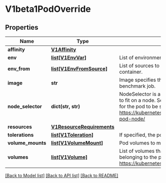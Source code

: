 # V1beta1PodOverride

## Properties

| Name              | Type                                                                                                                            | Description                                                                                                                                                                                                                                       | Notes      |
|-------------------|---------------------------------------------------------------------------------------------------------------------------------|---------------------------------------------------------------------------------------------------------------------------------------------------------------------------------------------------------------------------------------------------|------------|
| **affinity**      | [**V1Affinity**](https://github.com/kubernetes-client/python/blob/master/kubernetes/docs/V1Affinity.md)                         |                                                                                                                                                                                                                                                   | [optional] |
| **env**           | [**list[V1EnvVar]**](https://github.com/kubernetes-client/python/blob/master/kubernetes/docs/V1EnvVar.md)                       | List of environment variables to set in the container.                                                                                                                                                                                            | [optional] |
| **env_from**      | [**list[V1EnvFromSource]**](https://github.com/kubernetes-client/python/blob/master/kubernetes/docs/V1EnvFromSource.md)         | List of sources to populate environment variables in the container.                                                                                                                                                                               | [optional] |
| **image**         | **str**                                                                                                                         | Image specifies the container image to use for the benchmark job.                                                                                                                                                                                 | [optional] |
| **node_selector** | **dict(str, str)**                                                                                                              | NodeSelector is a selector which must be true for the pod to fit on a node. Selector which must match a node&#39;s labels for the pod to be scheduled on that node. More info: https://kubernetes.io/docs/concepts/configuration/assign-pod-node/ | [optional] |
| **resources**     | [**V1ResourceRequirements**](https://github.com/kubernetes-client/python/blob/master/kubernetes/docs/V1ResourceRequirements.md) |                                                                                                                                                                                                                                                   | [optional] |
| **tolerations**   | [**list[V1Toleration]**](https://github.com/kubernetes-client/python/blob/master/kubernetes/docs/V1Toleration.md)               | If specified, the pod&#39;s tolerations.                                                                                                                                                                                                          | [optional] |
| **volume_mounts** | [**list[V1VolumeMount]**](https://github.com/kubernetes-client/python/blob/master/kubernetes/docs/V1VolumeMount.md)             | Pod volumes to mount into the container&#39;s filesystem.                                                                                                                                                                                         | [optional] |
| **volumes**       | [**list[V1Volume]**](https://github.com/kubernetes-client/python/blob/master/kubernetes/docs/V1Volume.md)                       | List of volumes that can be mounted by containers belonging to the pod. More info: https://kubernetes.io/docs/concepts/storage/volumes                                                                                                            | [optional] |

[[Back to Model list]](../README.md#documentation-for-models) [[Back to API list]](../README.md#documentation-for-api-endpoints) [[Back to README]](../README.md)
